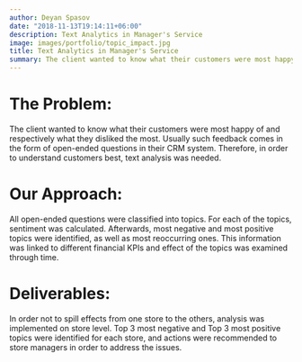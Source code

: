 ```yaml
---
author: Deyan Spasov
date: "2018-11-13T19:14:11+06:00"
description: Text Analytics in Manager's Service
image: images/portfolio/topic_impact.jpg
title: Text Analytics in Manager's Service
summary: The client wanted to know what their customers were most happy of and respectively what they disliked the most. Usually such feedback comes in the form of open-ended questions ...
---
```


# The Problem:

The client wanted to know what their customers were most happy of and respectively what they disliked the most. Usually such feedback comes in the form of open-ended questions in their CRM system. Therefore, in order to understand customers best, text analysis was needed.

# Our Approach:

All open-ended questions were classified into topics. For each of the topics, sentiment was calculated. Afterwards, most negative and most positive topics were identified, as well as most reoccurring ones. This information was linked to different financial KPIs and effect of the topics was examined through time.

# Deliverables:

In order not to spill effects from one store to the others, analysis was implemented on store level. Top 3 most negative and Top 3 most positive topics were identified for each store, and actions were recommended to store managers in order to address the issues. 
